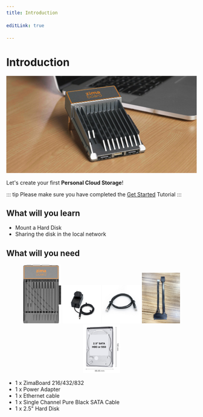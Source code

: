 ```yaml
---
title: Introduction

editLink: true

---
```

# Introduction

![ZimaBoard](/images/zimaboard/g4.jpeg)

Let's create your first **Personal Cloud Storage**!

::: tip
Please make sure you have completed the [Get Started](/GetStart/) Tutorial
:::

## What will you learn

- Mount a Hard Disk
- Sharing the disk in the local network

## What will you need

<p style="text-align: center;" >
  <img src="/images/zimaboard/product_1.png" style="max-width: 20%; max-height: 200px;" />
  <img src="/images/Accessories/12V-3A-Power-Adapter-1.jpg" style="max-width: 20%; max-height: 200px;" />
  <img src="/images/Accessories/Cat5e-Ethernet-Cable-1.jpg" style="max-width: 20%; max-height: 200px;" />
  <img src="/images/Accessories/Single-Channel-Pure-Black-SATA-Cable.jpg" style="max-width: 20%; max-height: 200px;" />
  <img src="/images/Accessories/2_5-HD.jpg" style="max-width: 20%; max-height: 200px;" />
</p>

- 1 x ZimaBoard 216/432/832
- 1 x Power Adapter
- 1 x Ethernet cable
- 1 x Single Channel Pure Black SATA Cable
- 1 x 2.5" Hard Disk